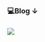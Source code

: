 

<!--### Hi there 👋
**coolOlive/coolOlive** is a ✨ _special_ ✨ repository because its `README.md` (this file) appears on your GitHub profile.

Here are some ideas to get you started:
👋:sparkler:
- 🔭 I’m currently working on ...
- 🌱 I’m currently learning ...
- 👯 I’m looking to collaborate on ...
- 🤔 I’m looking for help with ...
- 💬 Ask me about ...
- 📫 How to reach me: ...
- 😄 Pronouns: ...
- ⚡ Fun fact: ...
-->

### :computer:Blog  ↓
### <a href="https://blog.naver.com/pomoc153" target="_blank"><img src="https://img.shields.io/badge/기술 블로그-03C75A?style=for-the-badge&logo=Naver&logoColor=ffffff"/></a>
